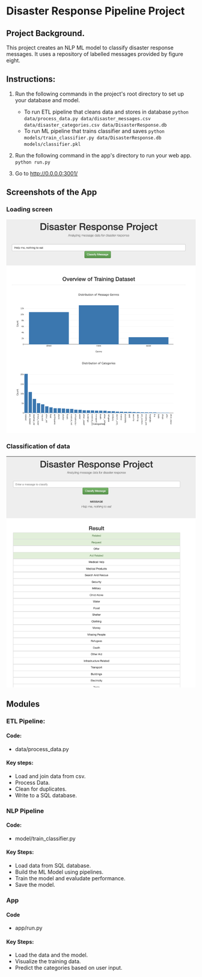 # Disaster Response Pipeline Project

## Project Background.
This project creates an NLP ML model to classify disaster response messages.
It uses a repository of labelled messages provided by figure eight. 


## Instructions:
1. Run the following commands in the project's root directory to set up your database and model.

    - To run ETL pipeline that cleans data and stores in database
        `python data/process_data.py data/disaster_messages.csv data/disaster_categories.csv data/DisasterResponse.db`
    - To run ML pipeline that trains classifier and saves
        `python models/train_classifier.py data/DisasterResponse.db models/classifier.pkl`

2. Run the following command in the app's directory to run your web app.
    `python run.py`

3. Go to http://0.0.0.0:3001/

## Screenshots of the App

### Loading screen
![Alt text](https://github.com/microRunner/disaster_response/blob/master/data/Home_Screen.png?raw=true "Screenshot1")


### Classification of data
![Alt text](https://github.com/microRunner/disaster_response/blob/master/data/Classify_Message.png?raw=true "Screenshot2")

## Modules

### ETL Pipeline:
#### Code: 
- data/process_data.py
#### Key steps:
- Load and join data from csv.
- Process Data. 
- Clean for duplicates.
- Write to a SQL database.

### NLP Pipeline 
#### Code:
- model/train_classifier.py
#### Key Steps:
- Load data from SQL database.
- Build the ML Model using pipelines. 
- Train the model and evaludate performance.
- Save the model.

### App
#### Code
- app/run.py
#### Key Steps:
- Load the data and the model.
- Visualize the training data.
- Predict the categories based on user input.
